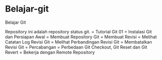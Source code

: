 # Belajar-git
Belajar Git

Repository ini adalah repository status git.
  = Tutorial Git 01 = Instalasi Git dan Persiapan Awal
  = Membuat Repository Git
  = Membuat Revisi
  = Melihat Catatan Log Revisi Git
  = Melihat Perbandingan Revisi Git
  = Membatalkan Revisi Git
  = Percabangan
  = Perbedaan Git Checkout, Git Reset dan Git Revert
  = Bekerja dengan Remote Repository
